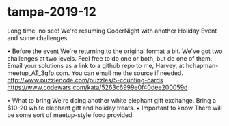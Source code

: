 # tampa-2019-12

Long time, no see! We're resuming CoderNight with another Holiday Event and some challenges.

• Before the event We're returning to the original format a bit. We've got two
  challenges at two levels. Feel free to do one or both, but do one of them.
  Email your solutions as a link to a github repo to me, Harvey, at
  hchapman-meetup_AT_3gfp.com. You can email me the source if needed.
  http://www.puzzlenode.com/puzzles/5-counting-cards
  https://www.codewars.com/kata/5263c6999e0f40dee200059d

• What to bring We're doing another white elephant gift exchange. Bring a $10-20
  white elephant gift and holiday treats. • Important to know There will be some
  sort of meetup-style food provided.
